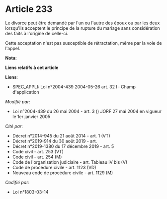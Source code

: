 # Article 233

Le divorce peut être demandé par l'un ou l'autre des époux ou par les deux lorsqu'ils acceptent le principe de la rupture du
mariage sans considération des faits à l'origine de celle-ci.

Cette acceptation n'est pas susceptible de rétractation, même par la voie de l'appel.

**Nota:**



**Liens relatifs à cet article**

**Liens**:

  - SPEC_APPLI: Loi n°2004-439 2004-05-26 art. 32 I : Champ d'application

_Modifié par_:

  - Loi n°2004-439 du 26 mai 2004 - art. 3 () JORF 27 mai 2004 en vigueur le 1er janvier 2005

_Cité par_:

  - Décret n°2014-945 du 21 août 2014 - art. 1 (VT)
  - Décret n°2019-914 du 30 août 2019 - art.
  - Décret n°2019-1380 du 17 décembre 2019 - art. 5
  - Code civil - art. 253 (VT)
  - Code civil - art. 254 (M)
  - Code de l'organisation judiciaire - art. Tableau IV bis (V)
  - Code de procédure civile - art. 1123 (VD)
  - Nouveau code de procédure civile - art. 1129 (M)

_Codifié par_:

  - Loi n°1803-03-14
